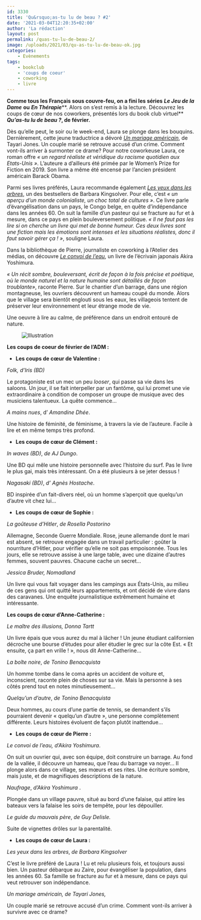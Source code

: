 ```yaml
---
id: 3330
title: 'Qu&rsquo;as-tu lu de beau ? #2'
date: '2021-03-04T12:20:35+02:00'
author: 'La rédaction'
layout: post
permalink: /quas-tu-lu-de-beau-2/
image: /uploads/2021/03/qu-as-tu-lu-de-beau-ok.jpg
categories:
    - Evènements
tags:
    - bookclub
    - 'coups de coeur'
    - coworking
    - livre
---
```


**Comme tous les Français sous couvre-feu, on a fini les séries** ***Le Jeu de la Dame*** **ou** ***En Thérapie*****. Alors on s’est remis à la lecture. Découvrez les coups de cœur de nos coworkers, présentés lors du book club virtuel** ***Qu’as-tu lu de beau ?*****, de février.**

Dès qu’elle peut, le soir ou le week-end, Laura se plonge dans les bouquins. Dernièrement, cette jeune traductrice a dévoré *[Un mariage américain](https://www.lesechos.fr/weekend/livres-expositions/un-mariage-americain-feu-sur-lamour-1212668)*, de Tayari Jones. Un couple marié se retrouve accusé d’un crime. Comment vont-ils arriver à surmonter ce drame? Pour notre coworkeuse Laura, ce roman offre *« un regard réaliste et véridique du racisme quotidien aux Etats-Unis »*. L’auteure a d’ailleurs été primée par le Women’s Prize for Fiction en 2019. Son livre a même été encensé par l’ancien président américain Barack Obama.

Parmi ses livres préférés, Laura recommande également *[Les yeux dans les arbres](https://www.payot-rivages.fr/rivages/livre/les-yeux-dans-les-arbres-9782743651114)*, un des bestsellers de Barbara Kingsolver. Pour elle, c’est *« un aperçu d’un monde colonialiste, un choc total de cultures »*. Ce livre parle d’évangélisation dans un pays, le Congo belge, en quête d’indépendance dans les années 60. On suit la famille d’un pasteur qui se fracture au fur et à mesure, dans ce pays en plein bouleversement politique. *« Il ne faut pas les lire si on cherche un livre qui met de bonne humeur. Ces deux livres sont une fiction mais les émotions sont intenses et les situations réalistes, donc il faut savoir gérer ça ! »*, souligne Laura.

Dans la bibliothèque de Pierre, journaliste en coworking à l’Atelier des médias, on découvre *[Le convoi de l’eau](https://www.lemonde.fr/livres/article/2009/02/12/le-convoi-de-l-eau-d-akira-yoshimura_1154208_3260.html)*, un livre de l’écrivain japonais Akira Yoshimura.

*« Un récit sombre, bouleversant, écrit de façon à la fois précise et poétique, où le monde naturel et la nature humaine sont détaillés de façon troublante»*, raconte Pierre. Sur le chantier d’un barrage, dans une région montagneuse, les ouvriers découvrent un hameau coupé du monde. Alors que le village sera bientôt englouti sous les eaux, les villageois tentent de préserver leur environnement et leur étrange mode de vie.

Une oeuvre à lire au calme, de préférence dans un endroit entouré de nature.

<figure class="wp-block-image"><img src="/uploads/2021/03/IMG_7717-ok-1024x682.jpg" alt="Illustration"></figure>

**Les coups de coeur de février de l’ADM :**

- **Les coups de cœur de Valentine :**

*Folk, d’Iris (BD)*

Le protagoniste est un mec un peu *looser*, qui passe sa vie dans les saloons. Un jour, il se fait interpeller par un fantôme, qui lui promet une vie extraordinaire à condition de composer un groupe de musique avec des musiciens talentueux. La quête commence…

*A mains nues*, d’ *Amandine Dhée*.

Une histoire de féminité, de féminisme, à travers la vie de l’auteure. Facile à lire et en même temps très profond.

- **Les coups de cœur de Clément :**

 *In waves (BD)*, *de AJ Dungo*.

Une BD qui mêle une histoire personnelle avec l’histoire du surf. Pas le livre le plus gai, mais très intéressant. On a été plusieurs à se jeter dessus !

 *Nagasaki (BD)*, *d’ Agnès Hostache*.

BD inspirée d’un fait-divers réel, où un homme s’aperçoit que quelqu’un d’autre vit chez lui…

- **Les coups de cœur de Sophie :**

 *La goûteuse d’Hitler*, *de Rosella Postorino*

Allemagne, Seconde Guerre Mondiale. Rose, jeune allemande dont le mari est absent, se retrouve engagée dans un travail particulier : goûter la nourriture d’Hitler, pour vérifier qu’elle ne soit pas empoisonnée. Tous les jours, elle se retrouve assise à une large table, avec une dizaine d’autres femmes, souvent pauvres. Chacune cache un secret…

*Jessica Bruder, Nomadland*

Un livre qui vous fait voyager dans les campings aux États-Unis, au milieu de ces gens qui ont quitté leurs appartements, et ont décidé de vivre dans des caravanes. Une enquête journalistique extrêmement humaine et intéressante.

**Les coups de cœur d’Anne-Catherine :**

 *Le maître des illusions,*  *Donna Tartt*

Un livre épais que vous aurez du mal à lâcher ! Un jeune étudiant californien décroche une bourse d’études pour aller étudier le grec sur la côte Est. « Et ensuite, ça part en vrille ! », nous dit Anne-Catherine…

*La boîte noire*, *de* *Tonino Benacquista*

Un homme tombe dans le coma après un accident de voiture et, inconscient, raconte plein de choses sur sa vie. Mais la personne à ses côtés prend tout en notes minutieusement…

*Quelqu’un d’autre*, *de Tonino Benacquista*

Deux hommes, au cours d’une partie de tennis, se demandent s’ils pourraient devenir « quelqu’un d’autre », une personne complètement différente. Leurs histoires évoluent de façon plutôt inattendue…

- **Les coups de cœur de Pierre :**

*Le convoi de l’eau,*  *d’Akira Yoshimura*.

On suit un ouvrier qui, avec son équipe, doit construire un barrage. Au fond de la vallée, il découvre un hameau, que l’eau du barrage va noyer… Il plonge alors dans ce village, ses mœurs et ses rites. Une écriture sombre, mais juste, et de magnifiques descriptions de la nature.

  
*Naufrage*, *d’Akira Yoshimura* .

Plongée dans un village pauvre, situé au bord d’une falaise, qui attire les bateaux vers la falaise les soirs de tempête, pour les dépouiller.

*Le guide du mauvais père*, *de Guy Delisle.*

Suite de vignettes drôles sur la parentalité.

- **Les coups de cœur de Laura :**

*Les yeux dans les arbres*, *de Barbara Kingsolver*

C’est le livre préféré de Laura ! Lu et relu plusieurs fois, et toujours aussi bien. Un pasteur débarque au Zaire, pour évangéliser la population, dans les années 60. Sa famille se fracture au fur et à mesure, dans ce pays qui veut retrouver son indépendance.

*Un mariage américain, de Tayari Jones,*

Un couple marié se retrouve accusé d’un crime. Comment vont-ils arriver à survivre avec ce drame?